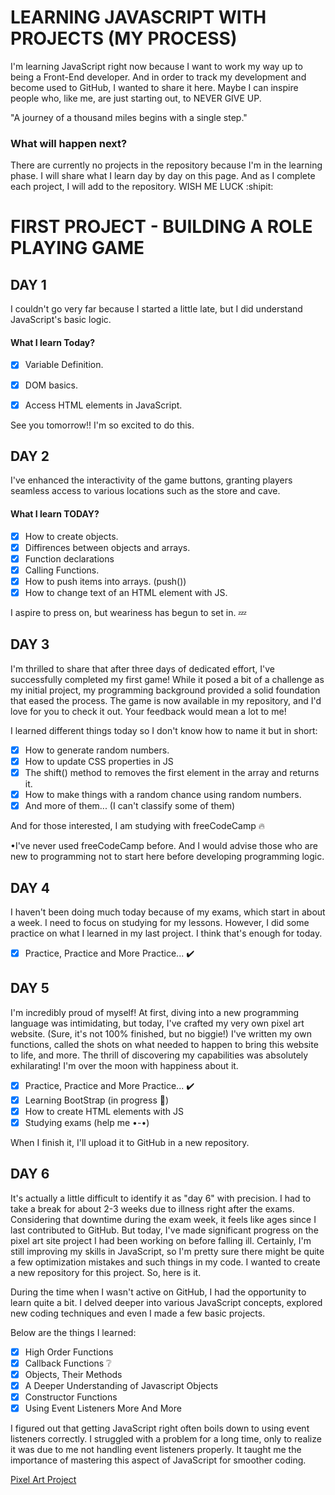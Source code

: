 # LEARNING JAVASCRIPT WITH PROJECTS (MY PROCESS)

I'm learning JavaScript right now because I want to work my way up to being a Front-End developer. And in order to track my development and become used to GitHub, I wanted to share it here. Maybe I can inspire people who, like me, are just starting out, to NEVER GIVE UP.

"A journey of a thousand miles begins with a single step."

### What will happen next?

There are currently no projects in the repository because I'm in the learning phase. I will share what I learn day by day on this page. And as I complete each project, I will add to the repository. WISH ME LUCK :shipit:

# FIRST PROJECT - BUILDING A ROLE PLAYING GAME

## DAY 1

I couldn't go very far because I started a little late, but I did understand JavaScript's basic logic.

#### What I learn Today?
* [x] Variable Definition.
* [x] DOM basics.
* [x] Access HTML elements in JavaScript.


See you tomorrow!! I'm so excited to do this.

## DAY 2

I've enhanced the interactivity of the game buttons, granting players seamless access to various locations such as the store and cave.

#### What I learn TODAY?
* [x] How to create objects.
* [x] Diffirences between objects and arrays.
* [x] Function declarations
* [x] Calling Functions.
* [x] How to push items into arrays. (push())
* [x] How to change text of an HTML element with JS.  

I aspire to press on, but weariness has begun to set in. :zzz:

## DAY 3

I'm thrilled to share that after three days of dedicated effort, I've successfully completed my first game! While it posed a bit of a challenge as my initial project, my programming background provided a solid foundation that eased the process. The game is now available in my repository, and I'd love for you to check it out. Your feedback would mean a lot to me!

I learned different things today so I don't know how to name it but in short:

* [x] How to generate random numbers.
* [x] How to update CSS properties in JS
* [x] The shift() method to removes the first element in the array and returns it.
* [x] How to make things with a random chance using random numbers.
* [x] And more of them... (I can't classify some of them)

And for those interested, I am studying with freeCodeCamp 🔥
  
  •I've never used freeCodeCamp before. And I would advise those who are new to programming not to start here before developing programming logic.

## DAY 4

I haven't been doing much today because of my exams, which start in about a week. I need to focus on studying for my lessons. However, I did some practice on what I learned in my last project. I think that's enough for today.

* [x] Practice, Practice and More Practice... ✔️

## DAY 5 

I'm incredibly proud of myself! At first, diving into a new programming language was intimidating, but today, I've crafted my very own pixel art website. (Sure, it's not 100% finished, but no biggie!) I've written my own functions, called the shots on what needed to happen to bring this website to life, and more. The thrill of discovering my capabilities was absolutely exhilarating! I'm over the moon with happiness about it.

* [x] Practice, Practice and More Practice... ✔️
* [x] Learning BootStrap (in progress 🍓)
* [x] How to create HTML elements with JS
* [x] Studying exams (help me •-•)

When I finish it, I'll upload it to GitHub in a new repository.

## DAY 6 

It's actually a little difficult to identify it as "day 6" with precision. I had to take a break for about 2-3 weeks due to illness right after the exams. Considering that downtime during the exam week, it feels like ages since I last contributed to GitHub. But today, I've made significant progress on the pixel art site project I had been working on before falling ill. Certainly, I'm still improving my skills in JavaScript, so I'm pretty sure there might be quite a few optimization mistakes and such things in my code. I wanted to create a new repository for this project. So, here is it.

During the time when I wasn't active on GitHub, I had the opportunity to learn quite a bit. I delved deeper into various JavaScript concepts, explored new coding techniques and even I made a few basic projects. 

Below are the things I learned:

* [x] High Order Functions
* [x] Callback Functions ❔
* [x] Objects, Their Methods 
* [x] A Deeper Understanding of Javascript Objects
* [x] Constructor Functions
* [x] Using Event Listeners More And More 

I figured out that getting JavaScript right often boils down to using event listeners correctly. I struggled with a problem for a long time, only to realize it was due to me not handling event listeners properly. It taught me the importance of mastering this aspect of JavaScript for smoother coding.

[Pixel Art Project](https://github.com/YamiRaiCode/pexel-art)
